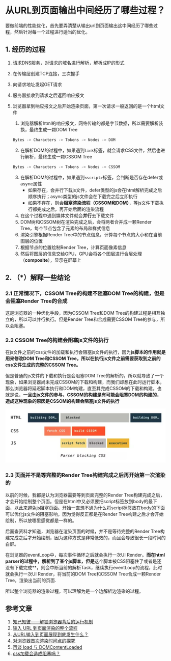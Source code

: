 # 从URL到页面输出中间经历了哪些过程？

要做前端的性能优化，首先要弄清楚从输出url到页面输出这中间经历了哪些过程，然后针对每一个过程进行适当的优化。

## 1. 经历的过程

1. 请求DNS服务，对请求的域名进行解析，解析成IP的形式

2. 在传输层创建TCP连接，三次握手

3. 向请求地址发起GET请求

4. 服务器接收到请求之后返回响应报文

5. 浏览器拿到响应报文之后开始渲染页面，第一次请求一般返回的是一个html文件

   1. 浏览器解析html的响应报文，网络传输的都是字节数据，所以需要解析装换，最终生成一颗DOM Tree

   ```js
   Bytes -> Characters -> Tokens -> Nodes -> DOM
   ```

   2. 在解析DOM的过程中，如果遇到`link`标签，就会请求CSS文件，然后也进行解析，最终生成一颗CSSOM Tree

   ```js
   Bytes -> Characters -> Tokens -> Nodes -> CSSOM
   ```

   3. 在解析DOM的过程中，如果遇到`<script>`标签，会判断是否存在defer或async属性
      - 如果存在，会并行下载js文件，defer类型的js会在html解析完成之后顺序执行；async类型的js文件会在下载完之后立即执行
      - 如果不存在，则会**阻塞渲染流程（CSSOM和DOM）**，等js文件下载执行都完成之后，再开始后面的渲染流程
   4. 在这个过程中遇到媒体文件就会**并行**去下载文件
   5. DOM树和CSSOM树在渲染完成之后，会将两者合并成一颗Render Tree，每个节点包含了元素的布局和样式信息
   6. 渲染引擎根据Render Tree中的节点信息，计算每个节点的大小和在当前图层的位置
   7. 根据节点的位置绘制Render Tree，计算页面像素信息
   8. 然后将图层的信息交给GPU，GPU会将各个图层进行合层处理（**composite**），显示在屏幕上



## 2. （*）解释一些结论

### 2.1 正常情况下，CSSOM Tree的构建不阻塞DOM Tree的构建，但是会阻塞Render Tree的合成

这是浏览器的一种优化手段，因为CSSOM Tree和DOM Tree的构建过程是相互独立的，所以可以并行执行。但是Render Tree和合成需要CSSOM Tree的参与，所以会阻塞。

### 2.2 CSSOM Tree的构建会阻塞js文件的执行

在js文件之前的css文件的加载和执行会阻塞js文件的执行，因为**js脚本的作用就是用来修改DOM Tree和CSSOM Tree，所以在执行js文件之前需要获取到之前的css文件生成的完整的CSSOM Tree。**

但是普通的js文件的下载和执行是会阻塞DOM Tree的解析的，所以就导致了一个现象，如果浏览器尚未完成CSSOM的下载和构建，而我们却想在此时运行脚本，那么浏览器将延迟脚本执行和DOM构建，直至其完成CSSOM的下载和构建。也就是说，**一旦由js文件的参与，CSSOM的构建是有可能会阻塞DOM的构建的，造成这种现象的原因是CSSOM的构建会阻塞js文件的执行**

<img src="./images/process01.jpg" alt="process01" style="zoom:50%;" />

### 2.3 页面并不是等完整的Render Tree构建完成之后再开始第一次渲染的

以前的时候，我都是认为浏览器需要等到页面完整的Render Tree构建完成之后，才会开始绘制整个页面。但是在html中又必须要把script标签放到body的最下面，以此来避免js阻塞页面。开始一直想不通为什么将script标签放在body的下面可以优化js文件的阻塞影响，因为觉得反正都是在Render Tree构建之后才会开始绘制，所以放哪里感觉都是一样的。

后面查资料才知道，浏览器在渲染页面的时候，并不是等待完整的Render Tree构建完成之后才开始绘制，因为这种方式是非常低效的，而且会导致很长一段时间的白屏。

在浏览器的eventLoop中，每次事件循环之后就会执行一次UI Render。**而在html parser的过程中，解析到了某个js脚本，但是**这个脚本被CSS阻塞住了或者是还没有下载完成**，则会中断当前的解析Task，继续执行eventLoop的流程，此时就会执行一次UI Render，将当前的DOM Tree和CSSOM Tree合成一颗Render Tree，渲染出当前的页面.

所以整个浏览器的渲染过程，可以理解为是一个边解析边渲染的过程。



## 参考文章

1. [知己知彼——解锁浏览器背后的运行机制](https://juejin.im/book/5b936540f265da0a9624b04b/section/5bac3a4df265da0aa81c043c)
2. [输入 URL 到页面渲染的整个流程](https://juejin.im/book/5bdc715fe51d454e755f75ef/section/5bdc73e05188251719353031)
3. [从URL输入到页面展现到底发生什么？](https://juejin.im/post/5c7646f26fb9a049fd108380#heading-12)
4. [对浏览器首次渲染时间点的探究](https://juejin.im/post/5cbfc852f265da035378df3d)
5. [再谈 load 与 DOMContentLoaded](https://juejin.im/post/5b2a508ae51d4558de5bd5d1)
6. [css加载会造成阻塞吗？](https://juejin.im/post/5b88ddca6fb9a019c7717096)

